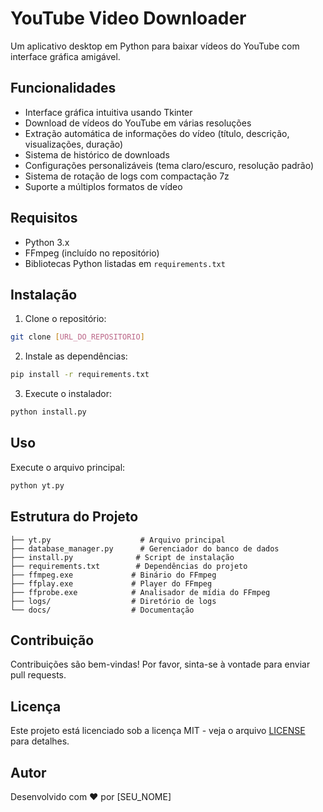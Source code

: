 # YouTube Video Downloader

Um aplicativo desktop em Python para baixar vídeos do YouTube com interface gráfica amigável.

## Funcionalidades

- Interface gráfica intuitiva usando Tkinter
- Download de vídeos do YouTube em várias resoluções
- Extração automática de informações do vídeo (título, descrição, visualizações, duração)
- Sistema de histórico de downloads
- Configurações personalizáveis (tema claro/escuro, resolução padrão)
- Sistema de rotação de logs com compactação 7z
- Suporte a múltiplos formatos de vídeo

## Requisitos

- Python 3.x
- FFmpeg (incluído no repositório)
- Bibliotecas Python listadas em `requirements.txt`

## Instalação

1. Clone o repositório:
```bash
git clone [URL_DO_REPOSITORIO]
```

2. Instale as dependências:
```bash
pip install -r requirements.txt
```

3. Execute o instalador:
```bash
python install.py
```

## Uso

Execute o arquivo principal:
```bash
python yt.py
```

## Estrutura do Projeto

```
├── yt.py                    # Arquivo principal
├── database_manager.py      # Gerenciador do banco de dados
├── install.py              # Script de instalação
├── requirements.txt        # Dependências do projeto
├── ffmpeg.exe             # Binário do FFmpeg
├── ffplay.exe             # Player do FFmpeg
├── ffprobe.exe            # Analisador de mídia do FFmpeg
├── logs/                  # Diretório de logs
└── docs/                  # Documentação
```

## Contribuição

Contribuições são bem-vindas! Por favor, sinta-se à vontade para enviar pull requests.

## Licença

Este projeto está licenciado sob a licença MIT - veja o arquivo [LICENSE](LICENSE) para detalhes.

## Autor

Desenvolvido com ❤️ por [SEU_NOME]